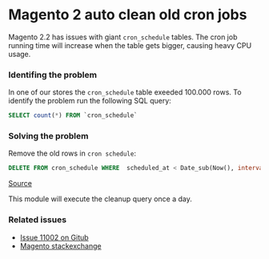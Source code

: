 # Magento 2 auto clean old cron jobs

Magento 2.2 has issues with giant `cron_schedule` tables. The cron job running time will increase when the table gets bigger, causing heavy CPU usage. 

### Identifing the problem
In one of our stores the `cron_schedule` table exeeded 100.000 rows. To identify the problem run the following SQL query:
```sql
SELECT count(*) FROM `cron_schedule`
```

### Solving the problem
Remove the old rows in `cron schedule`: 
```sql
DELETE FROM cron_schedule WHERE  scheduled_at < Date_sub(Now(), interval 1 hour);
```
[Source](https://magento.stackexchange.com/a/208597/28803)

This module will execute the cleanup query once a day.

### Related issues
- [Issue 11002 on Gitub](https://github.com/magento/magento2/issues/11002)
- [Magento stackexchange](https://magento.stackexchange.com/questions/208592/magento-2-cronjob-bug-mysql-is-always-running-at-30-usage-and-many-php-proces/208597#208597)
